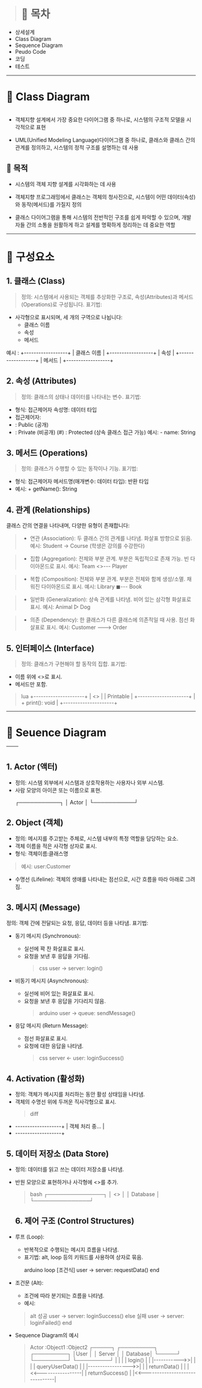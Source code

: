 <blockquote>
<h1 id="🎯-목차">🎯 목차</h1>
</blockquote>
<ul>
<li>상세설계</li>
<li>Class Diagram</li>
<li>Sequence Diagram</li>
<li>Peudo Code</li>
<li>코딩</li>
<li>테스트</li>
</ul>
<hr />
<h1 id="📌-class-diagram">📌 Class Diagram</h1>
<p><img alt="" src="https://velog.velcdn.com/images/mi_nini/post/e60af5f8-1403-43ee-8aaa-636d82060943/image.png" /></p>
<ul>
<li><p>객체지향 설계에서 가장 중요한 다이어그램 중 하나로, 시스템의 구조적 모델을 시각적으로 표현</p>
</li>
<li><p>UML(Unified Modeling Language)다이어그램 중 하나로, 클래스와 클래스 간의 관계를 정의하고, 시스템의 정적 구조를 설명하는 데 사용</p>
</li>
</ul>
<h2 id="📌-목적">📌 목적</h2>
<ul>
<li><p>시스템의 객체 지향 설계를 시각화하는 데 사용</p>
</li>
<li><p>객체지향 프로그래밍에서 클래스는 객체의 청사진으로, 시스템이 어떤 데이터(속성)와 동작(메서드)를 가질지 정의</p>
</li>
<li><p>클래스 다이어그램을 통해 시스템의 전반적인 구조를 쉽게 파악할 수 있으며, 개발자들 간의 소통을 원활하게 하고 설계를 명확하게 정리하는 데 중요한 역할</p>
</li>
</ul>
<hr />
<h1 id="📌-구성요소">📌 구성요소</h1>
<h2 id="1-클래스-class">1. 클래스 (Class)</h2>
<blockquote>
<p>정의: 시스템에서 사용되는 객체를 추상화한 구조로, 속성(Attributes)과 메서드(Operations)로 구성됩니다.
 표기법:</p>
</blockquote>
<ul>
<li>사각형으로 표시되며, 세 개의 구역으로 나뉩니다:<ul>
<li>클래스 이름</li>
<li>속성</li>
<li>메서드</li>
</ul>
</li>
</ul>
<p>예시 : 
+------------------+
|    클래스 이름    |
+------------------+
| 속성             |
+------------------+
| 메서드           |
+------------------+</p>
<h2 id="2-속성-attributes">2. 속성 (Attributes)</h2>
<blockquote>
<p>정의: 클래스의 상태나 데이터를 나타내는 변수.
표기법:</p>
</blockquote>
<ul>
<li>형식: 접근제어자 속성명: 데이터 타입</li>
<li>접근제어자:</li>
<li>: Public (공개)</li>
<li>: Private (비공개)
(#) : Protected (상속 클래스 접근 가능)
예시: - name: String</li>
</ul>
<h2 id="3-메서드-operations">3. 메서드 (Operations)</h2>
<blockquote>
<p>정의: 클래스가 수행할 수 있는 동작이나 기능.
표기법:</p>
</blockquote>
<ul>
<li>형식: 접근제어자 메서드명(매개변수: 데이터 타입): 반환 타입</li>
<li>예시: + getName(): String</li>
</ul>
<h2 id="4-관계-relationships">4. 관계 (Relationships)</h2>
<p>클래스 간의 연결을 나타내며, 다양한 유형이 존재합니다:</p>
<blockquote>
<ul>
<li>연관 (Association):
두 클래스 간의 관계를 나타냄.
화살표 방향으로 읽음.
예시: Student -&gt; Course (학생은 강의를 수강한다)</li>
</ul>
</blockquote>
<blockquote>
<ul>
<li>집합 (Aggregation):
전체와 부분 관계.
부분은 독립적으로 존재 가능.
빈 다이아몬드로 표시.
예시: Team &lt;&gt;--- Player</li>
</ul>
</blockquote>
<blockquote>
<ul>
<li>복합 (Composition):
전체와 부분 관계.
부분은 전체와 함께 생성/소멸.
채워진 다이아몬드로 표시.
예시: Library ◼--- Book</li>
</ul>
</blockquote>
<blockquote>
<ul>
<li>일반화 (Generalization):
상속 관계를 나타냄.
비어 있는 삼각형 화살표로 표시.
예시: Animal ▻ Dog</li>
</ul>
</blockquote>
<blockquote>
<ul>
<li>의존 (Dependency):
한 클래스가 다른 클래스에 의존적일 때 사용.
점선 화살표로 표시.
예시: Customer ---&gt; Order</li>
</ul>
</blockquote>
<h2 id="5-인터페이스-interface">5. 인터페이스 (Interface)</h2>
<blockquote>
<p>정의: 클래스가 구현해야 할 동작의 집합.
표기법:</p>
</blockquote>
<ul>
<li>이름 위에 &lt;&gt;로 표시.</li>
<li>메서드만 포함.</li>
</ul>
<blockquote>
<p>lua
+---------------------+
|    &lt;&gt;    |
|      Printable      |
+---------------------+
| + print(): void     |
+---------------------+</p>
</blockquote>
<hr />
<h1 id="📌-seuence-diagram">📌 Seuence Diagram</h1>
<table>
<thead>
<tr>
<th><img alt="" src="https://velog.velcdn.com/images/mi_nini/post/8e1cf918-633c-4004-9e03-fc06c4fdc440/image.png" /></th>
<th><img alt="" src="https://velog.velcdn.com/images/mi_nini/post/d860c4a3-5513-4965-933e-151dfabd9ac3/image.png" /></th>
</tr>
</thead>
</table>
<h2 id="1-actor-액터">1. Actor (액터)</h2>
<ul>
<li>정의:
시스템 외부에서 시스템과 상호작용하는 사용자나 외부 시스템.</li>
<li>사람 모양의 아이콘 또는 이름으로 표현.<blockquote>
</blockquote>
┌───────────┐
│    Actor  │
└───────────┘</li>
</ul>
<h2 id="2-object-객체">2. Object (객체)</h2>
<ul>
<li>정의:
메시지를 주고받는 주체로, 시스템 내부의 특정 역할을 담당하는 요소.</li>
<li>객체 이름을 적은 사각형 상자로 표시.</li>
<li>형식: 객체이름:클래스명</li>
</ul>
<blockquote>
<p>예시: user:Customer</p>
</blockquote>
<ul>
<li>수명선 (Lifeline):
객체의 생애를 나타내는 점선으로, 시간 흐름을 따라 아래로 그려짐.</li>
</ul>
<h2 id="3-메시지-message">3. 메시지 (Message)</h2>
<p>정의:
객체 간에 전달되는 요청, 응답, 데이터 등을 나타냄.
표기법:</p>
<ul>
<li><p>동기 메시지 (Synchronous):</p>
<ul>
<li>실선에 꽉 찬 화살표로 표시.</li>
<li>요청을 보낸 후 응답을 기다림.<blockquote>
<p>css
user → server: login()</p>
</blockquote>
</li>
</ul>
</li>
<li><p>비동기 메시지 (Asynchronous):</p>
<ul>
<li>실선에 비어 있는 화살표로 표시.</li>
<li>요청을 보낸 후 응답을 기다리지 않음.<blockquote>
<p>arduino
user → queue: sendMessage()</p>
</blockquote>
</li>
</ul>
</li>
<li><p>응답 메시지 (Return Message):</p>
<ul>
<li>점선 화살표로 표시.</li>
<li>요청에 대한 응답을 나타냄.<blockquote>
<p>css
server ← user: loginSuccess()</p>
</blockquote>
</li>
</ul>
</li>
</ul>
<h2 id="4-activation-활성화">4. Activation (활성화)</h2>
<ul>
<li>정의:
객체가 메시지를 처리하는 동안 활성 상태임을 나타냄.</li>
<li>객체의 수명선 위에 두꺼운 직사각형으로 표시.<blockquote>
<p>diff</p>
</blockquote>
</li>
<li>-------------------+
| 객체 처리 중...   |</li>
<li>-------------------+</li>
</ul>
<h2 id="5-데이터-저장소-data-store">5. 데이터 저장소 (Data Store)</h2>
<ul>
<li><p>정의:
데이터를 읽고 쓰는 데이터 저장소를 나타냄.</p>
</li>
<li><p>반원 모양으로 표현하거나 사각형에 &lt;&gt;를 추가.</p>
<blockquote>
<p>bash
┌───────────────┐
│  &lt;&gt;    │
│  Database     │
└───────────────┘</p>
</blockquote>
<h2 id="6-제어-구조-control-structures">6. 제어 구조 (Control Structures)</h2>
</li>
<li><p>루프 (Loop):</p>
<ul>
<li>반복적으로 수행되는 메시지 흐름을 나타냄.</li>
<li>표기법: alt, loop 등의 키워드를 사용하여 상자로 묶음.<blockquote>
</blockquote>
arduino
loop [조건식]
user → server: requestData()
end</li>
</ul>
</li>
<li><p>조건문 (Alt):</p>
<ul>
<li>조건에 따라 분기되는 흐름을 나타냄.</li>
<li>예시:</li>
</ul>
<blockquote>
<p>alt 성공
user → server: loginSuccess()
else 실패
user → server: loginFailed()
end</p>
</blockquote>
</li>
<li><p>Sequence Diagram의 예시</p>
<blockquote>
<p>Actor         :Object1           :Object2
┌─────┐     ┌─────────┐        ┌─────────┐
│User │     │  Server │        │ Database│
└─────┘     └─────────┘        └─────────┘
  |             |                   |
  |  login()    |                   |
  |-----------&gt;&gt;|                   |
  |             | queryUserData()   |
  |             |-----------------&gt;&gt;|
  |             |   returnData()    |
  |             |&lt;&lt;-----------------|
  | returnSuccess()                 |
  |&lt;&lt;-------------------------------|</p>
</blockquote>
</li>
</ul>